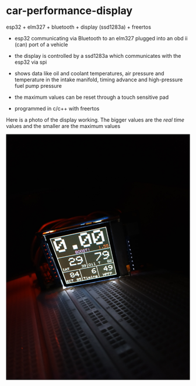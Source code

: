 # car-performance-display
esp32 + elm327 + bluetooth + display (ssd1283a) + freertos

* esp32 communicating via Bluetooth to an elm327 plugged into an obd ii (can) port of a vehicle

* the display is controlled by a ssd1283a which communicates with the esp32 via spi

* shows data like oil and coolant temperatures, air pressure and temperature in the intake manifold, timing advance and high-pressure fuel pump pressure

* the maximum values can be reset through a touch sensitive pad

* programmed in c/c++ with freertos

Here is a photo of the display working. The bigger values are the <i>real time</i> values and the smaller are the maximum values

<img src="/img/IMG_20210509_184338.jpg" alt="Image"/>
